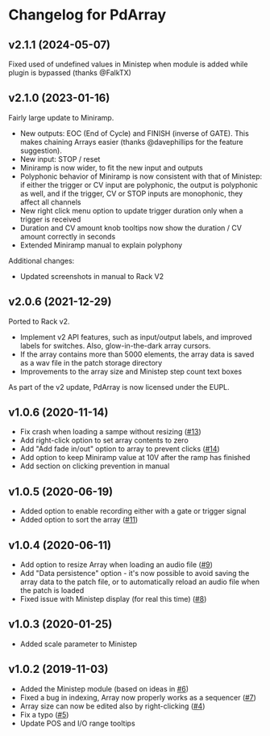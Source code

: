# Changelog for PdArray

## v2.1.1 (2024-05-07)

Fixed used of undefined values in Ministep when module is added while plugin is bypassed (thanks @FalkTX)

## v2.1.0 (2023-01-16)

Fairly large update to Miniramp.

- New outputs: EOC (End of Cycle) and FINISH (inverse of GATE). This makes chaining Arrays easier (thanks @davephillips for the feature suggestion).
- New input: STOP / reset
- Miniramp is now wider, to fit the new input and outputs
- Polyphonic behavior of Miniramp is now consistent with that of Ministep: if either the trigger or CV input are polyphonic, the output is polyphonic as well, and if the trigger, CV or STOP inputs are monophonic, they affect all channels
- New right click menu option to update trigger duration only when a trigger is received
- Duration and CV amount knob tooltips now show the duration / CV amount correctly in seconds
- Extended Miniramp manual to explain polyphony

Additional changes:

- Updated screenshots in manual to Rack V2

## v2.0.6 (2021-12-29)

Ported to Rack v2.

- Implement v2 API features, such as input/output labels, and improved labels for switches. Also, glow-in-the-dark array cursors.
- If the array contains more than 5000 elements, the array data is saved as a wav file in the patch storage directory
- Improvements to the array size and Ministep step count text boxes

As part of the v2 update, PdArray is now licensed under the EUPL.

## v1.0.6 (2020-11-14)

- Fix crash when loading a sampe without resizing ([#13](https://github.com/mgunyho/PdArray/issues/13))
- Add right-click option to set array contents to zero
- Add "Add fade in/out" option to array to prevent clicks ([#14](https://github.com/mgunyho/PdArray/issues/14))
- Add option to keep Miniramp value at 10V after the ramp has finished
- Add section on clicking prevention in manual

## v1.0.5 (2020-06-19)

- Added option to enable recording either with a gate or trigger signal
- Added option to sort the array ([#11](https://github.com/mgunyho/PdArray/issues/11))

## v1.0.4 (2020-06-11)

- Add option to resize Array when loading an audio file ([#9](https://github.com/mgunyho/PdArray/issues/9))
- Add "Data persistence" option - it's now possible to avoid saving the array data to the patch file, or to automatically reload an audio file when the patch is loaded
- Fixed issue with Ministep display (for real this time) ([#8](https://github.com/mgunyho/PdArray/issues/8))

## v1.0.3 (2020-01-25)

- Added scale parameter to Ministep

## v1.0.2 (2019-11-03)

- Added the Ministep module (based on ideas in [#6](https://github.com/mgunyho/PdArray/issues/6))
- Fixed a bug in indexing, Array now properly works as a sequencer ([#7](https://github.com/mgunyho/PdArray/issues/7))
- Array size can now be edited also by right-clicking ([#4](https://github.com/mgunyho/PdArray/issues/4))
- Fix a typo ([#5](https://github.com/mgunyho/PdArray/issues/5))
- Update POS and I/O range tooltips
